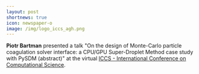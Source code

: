 ```yaml
---
layout: post
shortnews: true
icon: newspaper-o
image: /img/logo_iccs_agh.png
---
```


<b>Piotr Bartman</b> presented a talk "On the design of Monte-Carlo particle coagulation solver interface: a CPU/GPU Super-Droplet Method case study with PySDM (abstract)"
  at the virtual <a href="https://easychair.org/smart-program/ICCS2021">ICCS - International Conference on Computational Science</a>.
